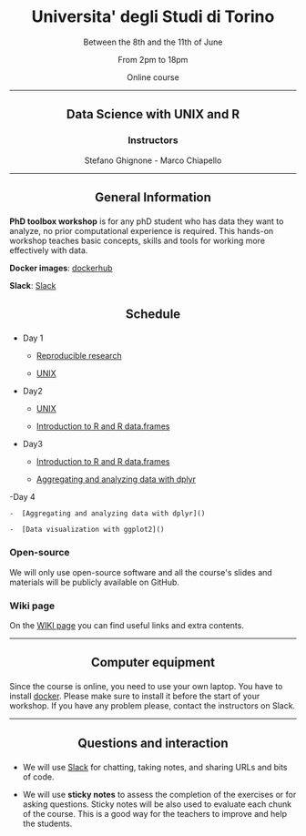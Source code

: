 <center><h1>Universita' degli Studi di Torino</h1>
<p>Between the 8th and the 11th of June</p>
<p>From 2pm to 18pm</p>
<p>Online course</p>
</center>

---

<center>
<h2><p>Data Science with UNIX and R</p>
<h3>Instructors</h3>
<p>Stefano Ghignone - Marco Chiapello</p>
</center>

---

<center><h2><p>General Information</p></h2></center>


**PhD toolbox workshop** is for any phD student who has data they want to analyze, no prior computational experience is required. This hands-on workshop teaches basic concepts, skills and tools for working more effectively with data.

**Docker images**: [dockerhub](https://hub.docker.com/repository/docker/phdtoolboxcourse/2020_course)

**Slack**: [Slack](https://phdtoolbox2020.slack.com/)

<center><h2><p>Schedule</p></h2></center>

- Day 1

	-  [Reproducible research]()

	-  [UNIX]()

- Day2

	-  [UNIX]()

	-  [Introduction to R and R data.frames]()


- Day3

	-  [Introduction to R and R data.frames]()

	-  [Aggregating and analyzing data with dplyr]()

-Day 4

	-  [Aggregating and analyzing data with dplyr]()

	-  [Data visualization with ggplot2]()


### Open-source

We will only use open-source software and all the course's slides and materials will be publicly available on GitHub.

### Wiki page

On the [WIKI page](https://github.com/PhD-Toolbox-course/2020_PhD_Toolbox_course-/wiki) you can find useful links and extra contents.

---

<center><h2><p>Computer equipment</p></h2></center>

Since the course is online, you need to use your own laptop. You have to install [docker](https://docs.docker.com/). Please make sure to install it before the start of your workshop. If you have any problem please, contact the instructors on Slack.

---

<center><h2><p>Questions and interaction</p></h2></center>

- We will use [Slack](https://phdtoolbox2020.slack.com/) for chatting, taking notes, and sharing URLs and bits of code.

- We will use **sticky notes** to assess the completion of the exercises or for asking questions. Sticky notes will be also used to evaluate each chunk of the course. This is a good way for the teachers to improve and help the students.
